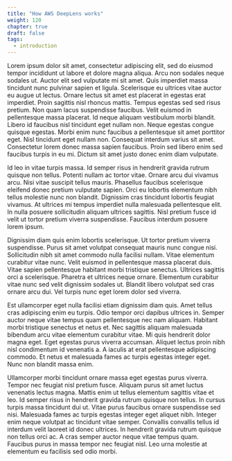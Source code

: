 ```yaml
---
title: "How AWS DeepLens works"
weight: 120
chapter: true
draft: false
tags:
  - introduction
---
```


Lorem ipsum dolor sit amet, consectetur adipiscing elit, sed do eiusmod tempor incididunt ut labore et dolore magna aliqua. Arcu non sodales neque sodales ut. Auctor elit sed vulputate mi sit amet. Quis imperdiet massa tincidunt nunc pulvinar sapien et ligula. Scelerisque eu ultrices vitae auctor eu augue ut lectus. Ornare lectus sit amet est placerat in egestas erat imperdiet. Proin sagittis nisl rhoncus mattis. Tempus egestas sed sed risus pretium. Non quam lacus suspendisse faucibus. Velit euismod in pellentesque massa placerat. Id neque aliquam vestibulum morbi blandit. Libero id faucibus nisl tincidunt eget nullam non. Neque egestas congue quisque egestas. Morbi enim nunc faucibus a pellentesque sit amet porttitor eget. Nisl tincidunt eget nullam non. Consequat interdum varius sit amet. Consectetur lorem donec massa sapien faucibus. Proin sed libero enim sed faucibus turpis in eu mi. Dictum sit amet justo donec enim diam vulputate.

Id leo in vitae turpis massa. Id semper risus in hendrerit gravida rutrum quisque non tellus. Potenti nullam ac tortor vitae. Ornare arcu dui vivamus arcu. Nisi vitae suscipit tellus mauris. Phasellus faucibus scelerisque eleifend donec pretium vulputate sapien. Orci eu lobortis elementum nibh tellus molestie nunc non blandit. Dignissim cras tincidunt lobortis feugiat vivamus. At ultrices mi tempus imperdiet nulla malesuada pellentesque elit. In nulla posuere sollicitudin aliquam ultrices sagittis. Nisl pretium fusce id velit ut tortor pretium viverra suspendisse. Faucibus interdum posuere lorem ipsum.

Dignissim diam quis enim lobortis scelerisque. Ut tortor pretium viverra suspendisse. Purus sit amet volutpat consequat mauris nunc congue nisi. Sollicitudin nibh sit amet commodo nulla facilisi nullam. Vitae elementum curabitur vitae nunc. Velit euismod in pellentesque massa placerat duis. Vitae sapien pellentesque habitant morbi tristique senectus. Ultrices sagittis orci a scelerisque. Pharetra et ultrices neque ornare. Elementum curabitur vitae nunc sed velit dignissim sodales ut. Blandit libero volutpat sed cras ornare arcu dui. Vel turpis nunc eget lorem dolor sed viverra.

Est ullamcorper eget nulla facilisi etiam dignissim diam quis. Amet tellus cras adipiscing enim eu turpis. Odio tempor orci dapibus ultrices in. Semper auctor neque vitae tempus quam pellentesque nec nam aliquam. Habitant morbi tristique senectus et netus et. Nec sagittis aliquam malesuada bibendum arcu vitae elementum curabitur vitae. Mi quis hendrerit dolor magna eget. Eget egestas purus viverra accumsan. Aliquet lectus proin nibh nisl condimentum id venenatis a. A iaculis at erat pellentesque adipiscing commodo. Et netus et malesuada fames ac turpis egestas integer eget. Nunc non blandit massa enim.

Ullamcorper morbi tincidunt ornare massa eget egestas purus viverra. Tempor nec feugiat nisl pretium fusce. Aliquam purus sit amet luctus venenatis lectus magna. Mattis enim ut tellus elementum sagittis vitae et leo. Id semper risus in hendrerit gravida rutrum quisque non tellus. In cursus turpis massa tincidunt dui ut. Vitae purus faucibus ornare suspendisse sed nisi. Malesuada fames ac turpis egestas integer eget aliquet nibh. Integer enim neque volutpat ac tincidunt vitae semper. Convallis convallis tellus id interdum velit laoreet id donec ultrices. In hendrerit gravida rutrum quisque non tellus orci ac. A cras semper auctor neque vitae tempus quam. Faucibus purus in massa tempor nec feugiat nisl. Leo urna molestie at elementum eu facilisis sed odio morbi.
